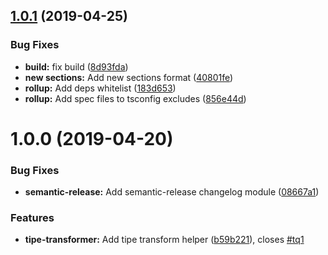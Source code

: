 ## [1.0.1](https://github.com/tipeio/tipe-transformer/compare/v1.0.0...v1.0.1) (2019-04-25)


### Bug Fixes

* **build:** fix build ([8d93fda](https://github.com/tipeio/tipe-transformer/commit/8d93fda))
* **new sections:** Add new sections format ([40801fe](https://github.com/tipeio/tipe-transformer/commit/40801fe))
* **rollup:** Add deps whitelist ([183d653](https://github.com/tipeio/tipe-transformer/commit/183d653))
* **rollup:** Add spec files to tsconfig excludes ([856e44d](https://github.com/tipeio/tipe-transformer/commit/856e44d))

# 1.0.0 (2019-04-20)


### Bug Fixes

* **semantic-release:** Add semantic-release changelog module ([08667a1](https://github.com/tipeio/tipe-transformer/commit/08667a1))


### Features

* **tipe-transformer:** Add tipe transform helper ([b59b221](https://github.com/tipeio/tipe-transformer/commit/b59b221)), closes [#tq1](https://github.com/tipeio/tipe-transformer/issues/tq1)
